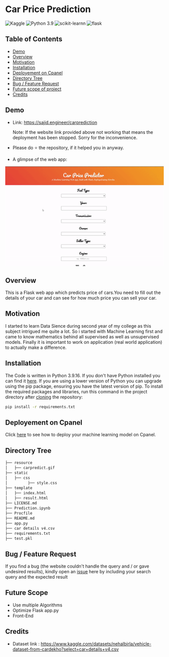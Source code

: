 
# Car Price Prediction
![Kaggle](https://img.shields.io/badge/Dataset-Kaggle-blue.svg) ![Python 3.9](https://img.shields.io/badge/Python-3.9.16-blueviolet.svg) ![scikit-learnn](https://img.shields.io/badge/Library-Scikit_Learn-orange.svg) ![flask](https://img.shields.io/badge/Flask-2.2.3-lightgrey.svg)


## Table of Contents

 - [Demo](#demo)
 - [Overview](#overview)
 - [Motivation](#motivation)
 - [Installation](#installation)
 - [Deployement on Cpanel](#deployement-on-cpanel)
 - [Directory Tree](#directory-tree)
 - [Bug / Feature Request](#bug--feature-request)
 - [Future scope of project](#future-scope)
 - [Credits](#credits)

## Demo
- Link: https://sajid.engineer/carprediction 

  Note: If the website link provided above not working that means the deployment has been stopped. Sorry for the inconvenience.
- Please do ⭐ the repository, if it helped you in anyway.

- A glimpse of the web app:

![GIF](resource/carpredict.gif)

## Overview

This is a Flask web app which predicts price of cars.You need to fill out the details of your car and can see for how much price you can sell your car.
## Motivation

I started to learn Data Sience during second year of my college as this subject intrigued me quite a lot. So i started with Machine Learning first and came to know mathematics behind all supervised as well as unsupervised models. Finally it is important to work on application (real world application) to actually make a difference.
## Installation

The Code is written in Python 3.9.16. If you don't have Python installed you can find it [here](https://www.python.org/downloads/). If you are using a lower version of Python you can upgrade using the pip package, ensuring you have the latest version of pip. To install the required packages and libraries, run this command in the project directory after [cloning](https://www.howtogeek.com/451360/how-to-clone-a-github-repository/) the repository:

```bash
pip install -r requirements.txt
```
## Deployement on Cpanel
Click [here](https://docs.cpanel.net/knowledge-base/web-services/guide-to-git-how-to-set-up-deployment/) to see how to deploy your machine learning model on Cpanel.

## Directory Tree

```
├── resource 
│   ├── carpredict.gif
├── static 
│   ├── css
│         ├── style.css
├── template
│   ├── index.html
│   ├── result.html
├── LICENSE.md
├── Prediction.ipynb
├── Procfile
├── README.md
├── app.py
├── car details v4.csv
├── requirements.txt
├── test.pkl
```

## Bug / Feature Request

If you find a bug (the website couldn't handle the query and / or gave undesired results), kindly open an [issue](https://github.com/Sajid030/car_price_prediction/issues) here by including your search query and the expected result

## Future Scope

- Use multiple Algorithms
- Optimize Flask app.py
- Front-End 

## Credits
- Dataset link : https://www.kaggle.com/datasets/nehalbirla/vehicle-dataset-from-cardekho?select=car+details+v4.csv
